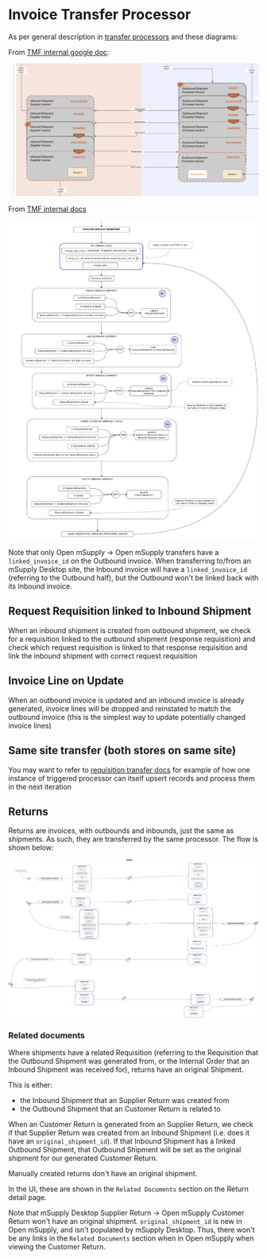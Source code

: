 # Invoice Transfer Processor

As per general description in [transfer processors](../README.md) and these diagrams:

From [TMF internal google doc](https://docs.google.com/presentation/d/1eEe0uBGvkXbYnKc2oLO2U0qRwFv4l0ws4QwFZa6e74s/edit#slide=id.p):

![omSupply invoice transfer processors](./doc/omSupply_shipment_transfer_workflow.png)

From [TMF internal docs](https://app.diagrams.net/#G1o_xRQAhjVsnqhxhJEu9dY6AZ_lJfG9co)

![omSupply invoice transfer processors](./doc/omSupply_shipment_transfer_processors.png)

Note that only Open mSupply -> Open mSupply transfers have a `linked_invoice_id` on the Outbound invoice. When transferring to/from an mSupply Desktop site, the Inbound invoice will have a `linked_invoice_id` (referring to the Outbound half), but the Outbound won't be linked back with its Inbound invoice.

## Request Requisition linked to Inbound Shipment

When an inbound shipment is created from outbound shipment, we check for a requisition linked to the outbound shipment (response requisition) and check which request requisition is linked to that response requisition and link the inbound shipment with correct request requisition

## Invoice Line on Update

When an outbound invoice is updated and an inbound invoice is already generated, invoice lines will be dropped and reinstated to match the outbound invoice (this is the simplest way to update potentially changed invoice lines)

## Same site transfer (both stores on same site)

You may want to refer to [requisition transfer docs](../requisition/README.md#same-site-transfer-both-stores-on-same-site) for example of how one instance of triggered processor can itself upsert records and process them in the next iteration

## Returns

Returns are invoices, with outbounds and inbounds, just the same as shipments. As such, they are transferred by the same processor. The flow is shown below:

![omSupply return transfer workflow](./doc/omSupply_return_transfer.drawio.png)

### Related documents

Where shipments have a related Requisition (referring to the Requisition that the Outbound Shipment was generated from, or the Internal Order that an Inbound Shipment was received for), returns have an original Shipment.

This is either:

- the Inbound Shipment that an Supplier Return was created from
- the Outbound Shipment that an Customer Return is related to

When an Customer Return is generated from an Supplier Return, we check if that Supplier Return was created from an Inbound Shipment (i.e. does it have an `original_shipment_id`). If that Inbound Shipment has a linked Outbound Shipment, that Outbound Shipment will be set as the original shipment for our generated Customer Return.

Manually created returns don't have an original shipment.

In the UI, these are shown in the `Related Documents` section on the Return detail page.

Note that mSupply Desktop Supplier Return -> Open mSupply Customer Return won't have an original shipment. `original_shipment_id` is new in Open mSupply, and isn't populated by mSupply Desktop. Thus, there won't be any links in the `Related Documents` section when in Open mSupply when viewing the Customer Return.
